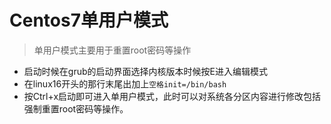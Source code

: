 # Centos7单用户模式

> 单用户模式主要用于重置root密码等操作

+ 启动时候在grub的启动界面选择内核版本时候按E进入编辑模式
+ 在linux16开头的那行末尾出加上`空格init=/bin/bash`
+ 按Ctrl+x启动即可进入单用户模式，此时可以对系统各分区内容进行修改包括强制重置root密码等操作。